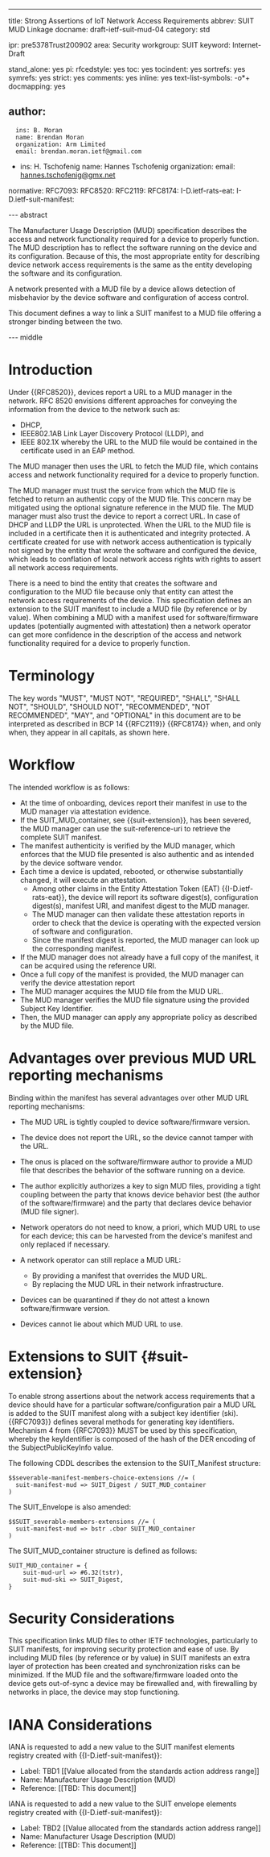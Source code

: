 ---
title: Strong Assertions of IoT Network Access Requirements
abbrev: SUIT MUD Linkage
docname: draft-ietf-suit-mud-04
category: std

ipr: pre5378Trust200902
area: Security
workgroup: SUIT
keyword: Internet-Draft

stand_alone: yes
pi:
  rfcedstyle: yes
  toc: yes
  tocindent: yes
  sortrefs: yes
  symrefs: yes
  strict: yes
  comments: yes
  inline: yes
  text-list-symbols: -o*+
  docmapping: yes

author:
 -
      ins: B. Moran
      name: Brendan Moran
      organization: Arm Limited
      email: brendan.moran.ietf@gmail.com

 -
      ins: H. Tschofenig
      name: Hannes Tschofenig
      organization: 
      email: hannes.tschofenig@gmx.net

normative:
  RFC7093:
  RFC8520:
  RFC2119:
  RFC8174:
  I-D.ietf-rats-eat:
  I-D.ietf-suit-manifest:

--- abstract

The Manufacturer Usage Description (MUD) specification describes the access and network functionality required for a device to properly function. The MUD description has to reflect the software running on the device and its configuration. Because of this, the most appropriate entity for describing device network access requirements is the same as the entity developing the software and its configuration.

A network presented with a MUD file by a device allows detection of misbehavior by the device software and configuration of access control.

This document defines a way to link a SUIT manifest to a MUD file offering a stronger binding between the two.

--- middle

# Introduction

Under {{RFC8520}}, devices report a URL to a MUD manager in the network. RFC 8520 envisions different approaches for conveying the information from the device to the network such as:

- DHCP,
- IEEE802.1AB Link Layer Discovery Protocol (LLDP), and
- IEEE 802.1X whereby the URL to the MUD file would be contained in the certificate used in an EAP method.

The MUD manager then uses the URL to fetch the MUD file, which contains access and network functionality required for a device to properly function.

The MUD manager must trust the service from which the MUD file is fetched to return an authentic copy of the MUD file. This concern may be mitigated using the optional signature reference in the MUD file. The MUD manager must also trust the device to report a correct URL. In case of DHCP and LLDP the URL is unprotected. When the URL to the MUD file is included in a certificate then it is authenticated and integrity protected. A certificate created for use with network access authentication is typically not signed by the entity that wrote the software and configured the device, which leads to conflation of local network access rights with rights to assert all network access requirements.

There is a need to bind the entity that creates the software and configuration to the MUD file because only that entity can attest the network access requirements of the device. This specification defines an extension to the SUIT manifest to include a MUD file (by reference or by value). When combining a MUD with a manifest used for software/firmware updates (potentially augmented with attestation) then a network operator can get more confidence in the description of the access and network functionality required for a device to properly function.

# Terminology

   The key words "MUST", "MUST NOT", "REQUIRED", "SHALL", "SHALL NOT",
   "SHOULD", "SHOULD NOT", "RECOMMENDED", "NOT RECOMMENDED", "MAY", and
   "OPTIONAL" in this document are to be interpreted as described in
   BCP 14 {{RFC2119}} {{RFC8174}} when, and only when, they appear in all
   capitals, as shown here.

# Workflow

The intended workflow is as follows:

* At the time of onboarding, devices report their manifest in use to the MUD manager via attestation evidence.
* If the SUIT_MUD_container, see {{suit-extension}}, has been severed, the MUD manager can use the suit-reference-uri to retrieve the complete SUIT manifest.
* The manifest authenticity is verified by the MUD manager, which enforces that the MUD file presented is also authentic and as intended by the device software vendor.
* Each time a device is updated, rebooted, or otherwise substantially changed, it will execute an attestation.
    * Among other claims in the Entity Attestation Token (EAT) {{I-D.ietf-rats-eat}}, the device will report its software digest(s), configuration digest(s), manifest URI, and manifest digest to the MUD manager.
    * The MUD manager can then validate these attestation reports in order to check that the device is operating with the expected version of software and configuration.
    * Since the manifest digest is reported, the MUD manager can look up the corresponding manifest.
* If the MUD manager does not already have a full copy of the manifest, it can be acquired using the reference URI.
* Once a full copy of the manifest is provided, the MUD manager can verify the device attestation report
* The MUD manager acquires the MUD file from the MUD URL.
* The MUD manager verifies the MUD file signature using the provided Subject Key Identifier.
* Then, the MUD manager can apply any appropriate policy as described by the MUD file.

# Advantages over previous MUD URL reporting mechanisms

Binding within the manifest has several advantages over other MUD URL reporting mechanisms:

* The MUD URL is tightly coupled to device software/firmware version.
* The device does not report the URL, so the device cannot tamper with the URL.
* The onus is placed on the software/firmware author to provide a MUD file that describes the behavior of the software running on a device. 
* The author explicitly authorizes a key to sign MUD files, providing a tight coupling between the party that knows device behavior best (the author of the software/firmware) and the party that declares device behavior (MUD file signer).
* Network operators do not need to know, a priori, which MUD URL to use for each device; this can be harvested from the device's manifest and only replaced if necessary.
* A network operator can still replace a MUD URL:

  * By providing a manifest that overrides the MUD URL.
  * By replacing the MUD URL in their network infrastructure.

* Devices can be quarantined if they do not attest a known software/firmware version.
* Devices cannot lie about which MUD URL to use.

# Extensions to SUIT {#suit-extension}

To enable strong assertions about the network access requirements that a device should have for a particular software/configuration pair a MUD URL is added to the SUIT manifest along with a subject key identifier (ski). {{RFC7093}} defines several methods for generating key identifiers. Mechanism 4 from {{RFC7093}} MUST be used by this specification, whereby the keyIdentifier is composed of the hash of the DER encoding of the SubjectPublicKeyInfo value.

The following CDDL describes the extension to the SUIT_Manifest structure:

~~~CDDL
$$severable-manifest-members-choice-extensions //= (
  suit-manifest-mud => SUIT_Digest / SUIT_MUD_container
)
~~~

The SUIT_Envelope is also amended:

~~~CDDL
$$SUIT_severable-members-extensions //= (
  suit-manifest-mud => bstr .cbor SUIT_MUD_container
)
~~~

The SUIT_MUD_container structure is defined as follows:

~~~CDDL
SUIT_MUD_container = {
    suit-mud-url => #6.32(tstr),
    suit-mud-ski => SUIT_Digest,
}
~~~

# Security Considerations

This specification links MUD files to other IETF technologies, particularly to SUIT manifests, for improving security protection and ease of use. By including MUD files (by reference or by value) in SUIT manifests an extra layer of protection has been created and synchronization risks can be minimized. If the MUD file and the software/firmware loaded onto the device gets out-of-sync a device may be firewalled and, with firewalling by networks in place, the device may stop functioning.

# IANA Considerations

IANA is requested to add a new value to the SUIT manifest elements registry created with {{I-D.ietf-suit-manifest}}:

- Label: TBD1 [[Value allocated from the standards action address range]]
- Name: Manufacturer Usage Description (MUD)
- Reference: [[TBD: This document]]

IANA is requested to add a new value to the SUIT envelope elements registry created with {{I-D.ietf-suit-manifest}}:

- Label: TBD2 [[Value allocated from the standards action address range]]
- Name: Manufacturer Usage Description (MUD)
- Reference: [[TBD: This document]]


